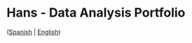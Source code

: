 # Hans - Data Analysis Portfolio 
([Spanish](https://github.com/HansAllTech/Hans_Data_Analysis_Portfolio/blob/main/Proyectos.md#tabla-de-contenido-es--en) | [English](https://github.com/HansAllTech/Hans_Data_Analysis_Portfolio/blob/main/Projects.md#table-of-content-es--en))                             
                                                                                                                                                                    
                                                                         
                                                                                 
                                               
                                                
                     
              
                  
        
     
    
 
 
